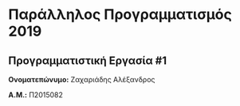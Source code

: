 # Παράλληλος Προγραμματισμός 2019
## Προγραμματιστική Εργασία #1

**Ονοματεπώνυμο:** Ζαχαριάδης Αλέξανδρος

**Α.Μ.:** Π2015082


